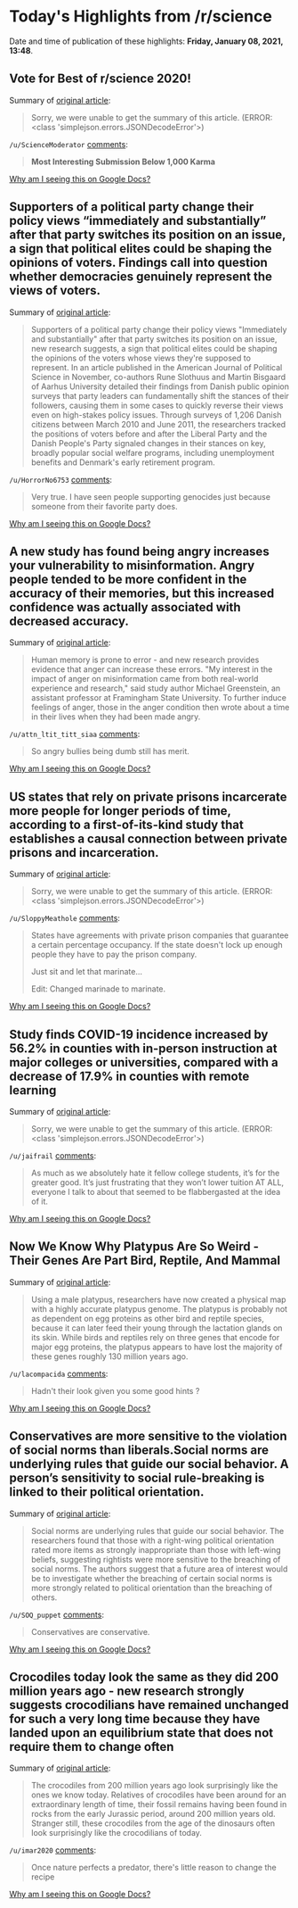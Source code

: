 # Today's Highlights from /r/science

Date and time of publication of these highlights: **Friday, January 08, 2021, 13:48**.

## Vote for Best of r/science 2020!

Summary of [original article](https://www.reddit.com/r/science/comments/kj2mjh/vote_for_best_of_rscience_2020/):

> Sorry, we were unable to get the summary of this article. (ERROR: <class 'simplejson.errors.JSONDecodeError'>)

`/u/ScienceModerator` [comments](https://www.reddit.com/r/science/comments/kj2mjh/vote_for_best_of_rscience_2020/):

> **Most Interesting Submission Below 1,000 Karma**

[Why am I seeing this on Google Docs?](https://docs.google.com/document/d/1Dc6We63vOXIZsc0op-Bt4abqkYjXzOigalQqFxmvvbM/edit?usp=sharing)

## Supporters of a political party change their policy views “immediately and substantially” after that party switches its position on an issue, a sign that political elites could be shaping the opinions of voters. Findings call into question whether democracies genuinely represent the views of voters.

Summary of [original article](https://academictimes.com/party-supporters-shift-views-to-match-partisan-stances/):

> Supporters of a political party change their policy views "Immediately and substantially" after that party switches its position on an issue, new research suggests, a sign that political elites could be shaping the opinions of the voters whose views they're supposed to represent. In an article published in the American Journal of Political Science in November, co-authors Rune Slothuus and Martin Bisgaard of Aarhus University detailed their findings from Danish public opinion surveys that party leaders can fundamentally shift the stances of their followers, causing them in some cases to quickly reverse their views even on high-stakes policy issues. Through surveys of 1,206 Danish citizens between March 2010 and June 2011, the researchers tracked the positions of voters before and after the Liberal Party and the Danish People's Party signaled changes in their stances on key, broadly popular social welfare programs, including unemployment benefits and Denmark's early retirement program.

`/u/HorrorNo6753` [comments](https://www.reddit.com/r/science/comments/kt16m7/supporters_of_a_political_party_change_their/):

> Very true. I have seen people supporting genocides just because someone from their favorite party does.

[Why am I seeing this on Google Docs?](https://docs.google.com/document/d/1Dc6We63vOXIZsc0op-Bt4abqkYjXzOigalQqFxmvvbM/edit?usp=sharing)

## A new study has found being angry increases your vulnerability to misinformation. Angry people tended to be more confident in the accuracy of their memories, but this increased confidence was actually associated with decreased accuracy.

Summary of [original article](https://www.psypost.org/2021/01/a-new-study-has-found-being-angry-increases-your-vulnerability-to-misinformation-59061):

> Human memory is prone to error - and new research provides evidence that anger can increase these errors. "My interest in the impact of anger on misinformation came from both real-world experience and research," said study author Michael Greenstein, an assistant professor at Framingham State University. To further induce feelings of anger, those in the anger condition then wrote about a time in their lives when they had been made angry.

`/u/attn_ltit_titt_siaa` [comments](https://www.reddit.com/r/science/comments/kstlhe/a_new_study_has_found_being_angry_increases_your/):

> So angry bullies being dumb still has merit.

[Why am I seeing this on Google Docs?](https://docs.google.com/document/d/1Dc6We63vOXIZsc0op-Bt4abqkYjXzOigalQqFxmvvbM/edit?usp=sharing)

## US states that rely on private prisons incarcerate more people for longer periods of time, according to a first-of-its-kind study that establishes a causal connection between private prisons and incarceration.

Summary of [original article](https://academictimes.com/states-with-private-prisons-put-more-people-in-prison-for-longer/):

> Sorry, we were unable to get the summary of this article. (ERROR: <class 'simplejson.errors.JSONDecodeError'>)

`/u/SloppyMeathole` [comments](https://www.reddit.com/r/science/comments/ksoppp/us_states_that_rely_on_private_prisons/):

> States have agreements with private prison companies that guarantee a certain percentage occupancy. If the state doesn't lock up enough people they have to pay the prison company. 
> 
> Just sit and let that marinate...
> 
> Edit: Changed marinade to marinate.

[Why am I seeing this on Google Docs?](https://docs.google.com/document/d/1Dc6We63vOXIZsc0op-Bt4abqkYjXzOigalQqFxmvvbM/edit?usp=sharing)

## Study finds COVID-19 incidence increased by 56.2% in counties with in-person instruction at major colleges or universities, compared with a decrease of 17.9% in counties with remote learning

Summary of [original article](https://www.cdc.gov/mmwr/volumes/70/wr/mm7001a4.htm?s_cid=mm7001a4_w):

> Sorry, we were unable to get the summary of this article. (ERROR: <class 'simplejson.errors.JSONDecodeError'>)

`/u/jaifrail` [comments](https://www.reddit.com/r/science/comments/kt2pti/study_finds_covid19_incidence_increased_by_562_in/):

> As much as we absolutely hate it fellow college students, it’s for the greater good. It’s just frustrating that they won’t lower tuition AT ALL, everyone I talk to about that seemed to be flabbergasted at the idea of it.

[Why am I seeing this on Google Docs?](https://docs.google.com/document/d/1Dc6We63vOXIZsc0op-Bt4abqkYjXzOigalQqFxmvvbM/edit?usp=sharing)

## Now We Know Why Platypus Are So Weird - Their Genes Are Part Bird, Reptile, And Mammal

Summary of [original article](https://www.sciencealert.com/platypus-genes-reveal-some-of-the-bizarre-traits-that-come-with-5x-and-5y-chromosomes):

> Using a male platypus, researchers have now created a physical map with a highly accurate platypus genome. The platypus is probably not as dependent on egg proteins as other bird and reptile species, because it can later feed their young through the lactation glands on its skin. While birds and reptiles rely on three genes that encode for major egg proteins, the platypus appears to have lost the majority of these genes roughly 130 million years ago.

`/u/lacompacida` [comments](https://www.reddit.com/r/science/comments/kt9h58/now_we_know_why_platypus_are_so_weird_their_genes/):

> Hadn't their look given you some good hints ?

[Why am I seeing this on Google Docs?](https://docs.google.com/document/d/1Dc6We63vOXIZsc0op-Bt4abqkYjXzOigalQqFxmvvbM/edit?usp=sharing)

## Conservatives are more sensitive to the violation of social norms than liberals.Social norms are underlying rules that guide our social behavior. A person’s sensitivity to social rule-breaking is linked to their political orientation.

Summary of [original article](https://www.psypost.org/2021/01/conservatives-are-more-sensitive-to-the-violation-of-social-norms-than-leftists-study-finds-59071):

> Social norms are underlying rules that guide our social behavior. The researchers found that those with a right-wing political orientation rated more items as strongly inappropriate than those with left-wing beliefs, suggesting rightists were more sensitive to the breaching of social norms. The authors suggest that a future area of interest would be to investigate whether the breaching of certain social norms is more strongly related to political orientation than the breaching of others.

`/u/SOQ_puppet` [comments](https://www.reddit.com/r/science/comments/ktb36c/conservatives_are_more_sensitive_to_the_violation/):

> Conservatives are conservative.

[Why am I seeing this on Google Docs?](https://docs.google.com/document/d/1Dc6We63vOXIZsc0op-Bt4abqkYjXzOigalQqFxmvvbM/edit?usp=sharing)

## Crocodiles today look the same as they did 200 million years ago - new research strongly suggests crocodilians have remained unchanged for such a very long time because they have landed upon an equilibrium state that does not require them to change often

Summary of [original article](https://theconversation.com/crocodiles-today-look-the-same-as-they-did-200-million-years-ago-our-study-explains-why-152635?utm_medium=email&utm_campaign=Latest%20from%20The%20Conversation%20for%20January%208%202021%20-%201829317794&utm_content=Latest%20from%20The%20Conversation%20for%20January%208%202021%20-%201829317794+CID_be6bfc0dd4cccce17ab5bfe50523afcb&utm_source=campaign_monitor_uk&utm_term=Crocodiles%20today%20look%20the%20same%20as%20they%20did%20200%20million%20years%20ago%20%20our%20study%20explains%20why):

> The crocodiles from 200 million years ago look surprisingly like the ones we know today. Relatives of crocodiles have been around for an extraordinary length of time, their fossil remains having been found in rocks from the early Jurassic period, around 200 million years old. Stranger still, these crocodiles from the age of the dinosaurs often look surprisingly like the crocodilians of today.

`/u/imar2020` [comments](https://www.reddit.com/r/science/comments/kszxp5/crocodiles_today_look_the_same_as_they_did_200/):

> Once nature perfects a predator, there's little reason to change the recipe

[Why am I seeing this on Google Docs?](https://docs.google.com/document/d/1Dc6We63vOXIZsc0op-Bt4abqkYjXzOigalQqFxmvvbM/edit?usp=sharing)

